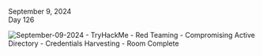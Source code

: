 
September 9, 2024<br>
Day 126<br>

![September-09-2024 - TryHackMe - Red Teaming - Compromising Active Directory - Credentials Harvesting - Room Complete](https://github.com/user-attachments/assets/74dd8312-959a-42c2-ae20-8364d2185ce3)
